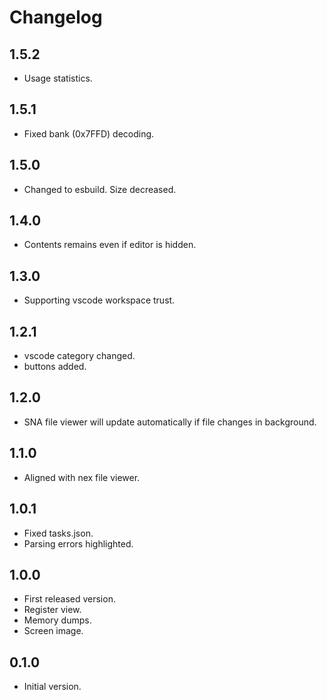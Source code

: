 # Changelog

## 1.5.2
- Usage statistics.

## 1.5.1
- Fixed bank (0x7FFD) decoding.

## 1.5.0
- Changed to esbuild. Size decreased.

## 1.4.0
- Contents remains even if editor is hidden.

## 1.3.0
- Supporting vscode workspace trust.

## 1.2.1
- vscode category changed.
- buttons added.

## 1.2.0
- SNA file viewer will update automatically if file changes in background.

## 1.1.0
- Aligned with nex file viewer.

## 1.0.1
- Fixed tasks.json.
- Parsing errors highlighted.

## 1.0.0
- First released version.
- Register view.
- Memory dumps.
- Screen image.

## 0.1.0
- Initial version.
